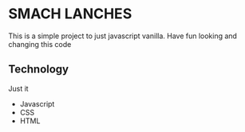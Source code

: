 # SMACH LANCHES

This is a simple project to just javascript vanilla. Have fun
looking and changing this code

## Technology

Just it

- Javascript
- CSS
- HTML
